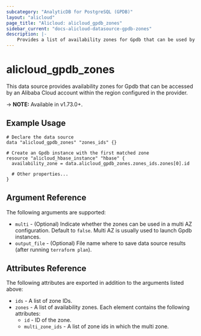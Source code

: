 ```yaml
---
subcategory: "AnalyticDB for PostgreSQL (GPDB)"
layout: "alicloud"
page_title: "Alicloud: alicloud_gpdb_zones"
sidebar_current: "docs-alicloud-datasource-gpdb-zones"
description: |-
    Provides a list of availability zones for Gpdb that can be used by an Alibaba Cloud account.
---
```


# alicloud\_gpdb\_zones

This data source provides availability zones for Gpdb that can be accessed by an Alibaba Cloud account within the region configured in the provider.

-> **NOTE:** Available in v1.73.0+.

## Example Usage

```
# Declare the data source
data "alicloud_gpdb_zones" "zones_ids" {}

# Create an Gpdb instance with the first matched zone
resource "alicloud_hbase_instance" "hbase" {
  availability_zone = data.alicloud_gpdb_zones.zones_ids.zones[0].id

  # Other properties...
}
```

## Argument Reference

The following arguments are supported:

* `multi` - (Optional) Indicate whether the zones can be used in a multi AZ configuration. Default to `false`. Multi AZ is usually used to launch Gpdb instances.
* `output_file` - (Optional) File name where to save data source results (after running `terraform plan`).

## Attributes Reference

The following attributes are exported in addition to the arguments listed above:

* `ids` - A list of zone IDs.
* `zones` - A list of availability zones. Each element contains the following attributes:
  * `id` - ID of the zone.
  * `multi_zone_ids` - A list of zone ids in which the multi zone.